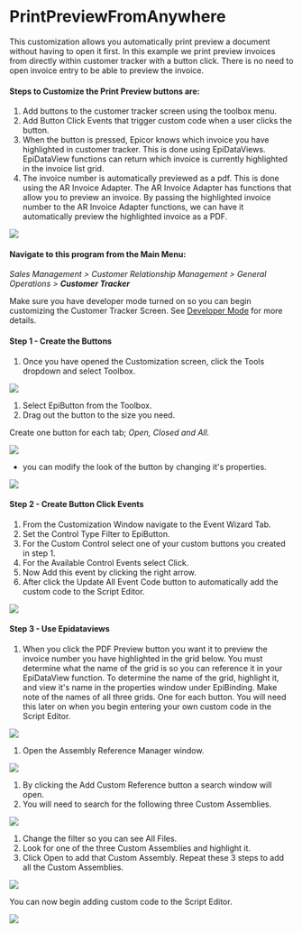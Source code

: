 # PrintPreviewFromAnywhere
This customization allows you automatically print preview a document without having to open it first. In this example we print preview invoices from directly within customer tracker with a button click. There is no need to open invoice entry to be able to preview the invoice.

#### Steps to Customize the Print Preview buttons are:

1. Add buttons to the customer tracker screen using the toolbox menu.
2. Add Button Click Events that trigger custom code when a user clicks the button.
3. When the button is pressed, Epicor knows which invoice you have highlighted in customer tracker. This is done using EpiDataViews. EpiDataView functions can return which invoice is currently highlighted in the invoice list grid.
4. The invoice number is automatically previewed as a pdf. This is done using the AR Invoice Adapter. The AR Invoice Adapter has functions that allow you to preview an invoice. By passing the highlighted invoice number to the AR Invoice Adapter functions, we can have it automatically preview the highlighted invoice as a PDF.

![](images/02-PrintPreviewFromAnywhere_01.png)

#### Navigate to this program from the Main Menu:

_Sales Management > Customer Relationship Management > General Operations > **Customer Tracker**_ 

Make sure you have developer mode turned on so you can begin customizing the Customer Tracker Screen. See [Developer Mode](http://ralston-erp1/wiki/index.php/admin/669/developer-mode/) for more details.

#### Step 1 - Create the Buttons

1. Once you have opened the Customization screen, click the Tools dropdown and select Toolbox.

![](images/02-PrintPreviewFromAnywhere_02.png)

1. Select EpiButton from the Toolbox.
2. Drag out the button to the size you need.

Create one button for each tab; _Open, Closed and All._

![](images/02-PrintPreviewFromAnywhere_03.png)

- you can modify the look of the button by changing it's properties.

![](images/02-PrintPreviewFromAnywhere_04.png)

#### Step 2 - Create Button Click Events

1. From the Customization Window navigate to the Event Wizard Tab.
2. Set the Control Type Filter to EpiButton.
3. For the Custom Control select one of your custom buttons you created in step 1.
4. For the Available Control Events select Click.
5. Now Add this event by clicking the right arrow.
6. After click the Update All Event Code button to automatically add the custom code to the Script Editor.

![](images/02-PrintPreviewFromAnywhere_05.png)

#### Step 3 - Use Epidataviews

1. When you click the PDF Preview button you want it to preview the invoice number you have highlighted in the grid below. You must determine what the name of the grid is so you can reference it in your EpiDataView function. To determine the name of the grid, highlight it, and view it's name in the properties window under EpiBinding. Make note of the names of all three grids. One for each button. You will need this later on when you begin entering your own custom code in the Script Editor.

![](images/02-PrintPreviewFromAnywhere_06.png)

1. Open the Assembly Reference Manager window.

![](images/02-PrintPreviewFromAnywhere_07.png)

1. By clicking the Add Custom Reference button a search window will open.
2. You will need to search for the following three Custom Assemblies.

![](images/02-PrintPreviewFromAnywhere_08.png)

1. Change the filter so you can see All Files.
2. Look for one of the three Custom Assemblies and highlight it.
3. Click Open to add that Custom Assembly. Repeat these 3 steps to add all the Custom Assemblies.

![](images/02-PrintPreviewFromAnywhere_09.png)

You can now begin adding custom code to the Script Editor.

![](images/02-PrintPreviewFromAnywhere_10.png)
